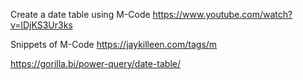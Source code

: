 
Create a date table using M-Code
https://www.youtube.com/watch?v=lDjKS3Ur3ks

Snippets of M-Code
https://jaykilleen.com/tags/m


https://gorilla.bi/power-query/date-table/